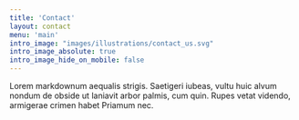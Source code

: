 ```yaml
---
title: 'Contact'
layout: contact
menu: 'main'
intro_image: "images/illustrations/contact_us.svg"
intro_image_absolute: true
intro_image_hide_on_mobile: false
---
```


Lorem markdownum aequalis strigis. Saetigeri iubeas, vultu huic alvum nondum de obside ut laniavit arbor palmis, cum quin. Rupes vetat videndo, armigerae crimen habet Priamum nec.
